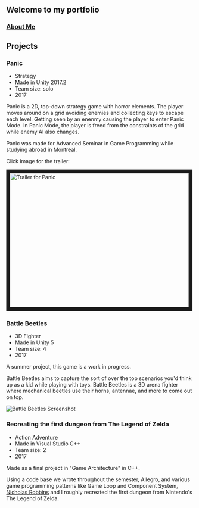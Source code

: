 ## Welcome to my portfolio

### [About Me](https://matthewroy01.github.io/aboutme)

## Projects

### Panic

* Strategy
* Made in Unity 2017.2
* Team size: solo
* 2017

Panic is a 2D, top-down strategy game with horror elements. The player moves around on a grid avoiding enemies and collecting keys to escape each level. Getting seen by an enenmy causing the player to enter Panic Mode. In Panic Mode, the player is freed from the constraints of the grid while enemy AI also changes.

Panic was made for Advanced Seminar in Game Programming while studying abroad in Montreal.

Click image for the trailer:

<a href="http://www.youtube.com/watch?feature=player_embedded&v=mbQOlYpU16U
" target="_blank"><img src="http://img.youtube.com/vi/mbQOlYpU16U/0.jpg" 
alt="Trailer for Panic" width="480" height="360" border="10" /></a>

### Battle Beetles

* 3D Fighter
* Made in Unity 5
* Team size: 4
* 2017

A summer project, this game is a work in progress.

Battle Beetles aims to capture the sort of over the top scenarios you'd think up as a kid while playing with toys. Battle Beetles is a 3D arena fighter where mechanical beetles use their horns, antennae, and more to come out on top.

![Battle Beetles Screenshot](https://i.imgur.com/DeePljO.png)

### Recreating the first dungeon from The Legend of Zelda

* Action Adventure
* Made in Visual Studio C++
* Team size: 2
* 2017

Made as a final project in "Game Architecture" in C++.

Using a code base we wrote throughout the semester, Allegro, and various game programming patterns like Game Loop and Component System, [Nicholas Robbins](https://github.com/telden) and I roughly recreated the first dungeon from Nintendo's The Legend of Zelda.
